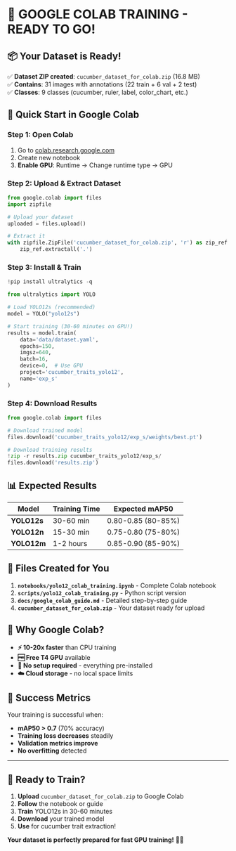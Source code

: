 # 🚀 **GOOGLE COLAB TRAINING - READY TO GO!**

## 📦 **Your Dataset is Ready!**

✅ **Dataset ZIP created**: `cucumber_dataset_for_colab.zip` (16.8 MB)  
✅ **Contains**: 31 images with annotations (22 train + 6 val + 2 test)  
✅ **Classes**: 9 classes (cucumber, ruler, label, color_chart, etc.)  

## 🎯 **Quick Start in Google Colab**

### **Step 1: Open Colab**
1. Go to [colab.research.google.com](https://colab.research.google.com)
2. Create new notebook
3. **Enable GPU**: Runtime → Change runtime type → GPU

### **Step 2: Upload & Extract Dataset**
```python
from google.colab import files
import zipfile

# Upload your dataset
uploaded = files.upload()

# Extract it
with zipfile.ZipFile('cucumber_dataset_for_colab.zip', 'r') as zip_ref:
    zip_ref.extractall('.')
```

### **Step 3: Install & Train**
```python
!pip install ultralytics -q

from ultralytics import YOLO

# Load YOLO12s (recommended)
model = YOLO("yolo12s")

# Start training (30-60 minutes on GPU!)
results = model.train(
    data='data/dataset.yaml',
    epochs=150,
    imgsz=640,
    batch=16,
    device=0,  # Use GPU
    project='cucumber_traits_yolo12',
    name='exp_s'
)
```

### **Step 4: Download Results**
```python
from google.colab import files

# Download trained model
files.download('cucumber_traits_yolo12/exp_s/weights/best.pt')

# Download training results
!zip -r results.zip cucumber_traits_yolo12/exp_s/
files.download('results.zip')
```

## 📊 **Expected Results**

| Model | Training Time | Expected mAP50 |
|-------|---------------|----------------|
| **YOLO12s** | 30-60 min | 0.80-0.85 (80-85%) |
| **YOLO12n** | 15-30 min | 0.75-0.80 (75-80%) |
| **YOLO12m** | 1-2 hours | 0.85-0.90 (85-90%) |

## 📁 **Files Created for You**

1. **`notebooks/yolo12_colab_training.ipynb`** - Complete Colab notebook
2. **`scripts/yolo12_colab_training.py`** - Python script version
3. **`docs/google_colab_guide.md`** - Detailed step-by-step guide
4. **`cucumber_dataset_for_colab.zip`** - Your dataset ready for upload

## 🌟 **Why Google Colab?**

- **⚡ 10-20x faster** than CPU training
- **🆓 Free T4 GPU** available
- **📱 No setup required** - everything pre-installed
- **☁️ Cloud storage** - no local space limits

## 🎉 **Success Metrics**

Your training is successful when:
- **mAP50 > 0.7** (70% accuracy)
- **Training loss decreases** steadily
- **Validation metrics improve**
- **No overfitting** detected

---

## 🚀 **Ready to Train?**

1. **Upload** `cucumber_dataset_for_colab.zip` to Google Colab
2. **Follow** the notebook or guide
3. **Train** YOLO12s in 30-60 minutes
4. **Download** your trained model
5. **Use** for cucumber trait extraction!

**Your dataset is perfectly prepared for fast GPU training!** 🥒✨
